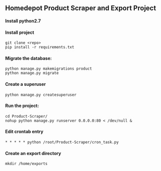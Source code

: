 ## Homedepot Product Scraper and Export Project

#### Install python2.7
#### Install project
	git clone <repo>
	pip install -r requirements.txt

#### Migrate the database:
	python manage.py makemigrations product
	python manage.py migrate

#### Create a superuser
	python manage.py createsuperuser

#### Run the project:
	cd Product-Scraper/
	nohup python manage.py runserver 0.0.0.0:80 < /dev/null &

#### Edit crontab entry
	* * * * * python /root/Product-Scraper/cron_task.py

#### Create an export directory    
    mkdir /home/exports
    
